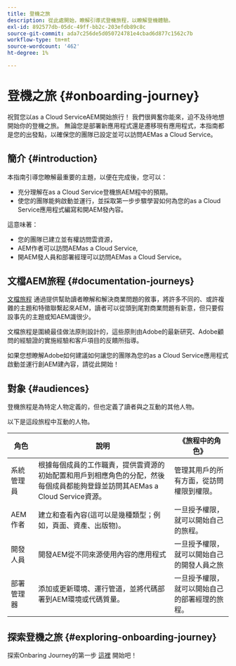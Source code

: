 ```yaml
---
title: 登機之旅
description: 從此處開始，瞭解引導式登機旅程，以瞭解登機體驗。
exl-id: 892577db-05dc-49ff-bb2c-203efdb89c8c
source-git-commit: ada7c256de5d050724781e4cbad6d877c1562c7b
workflow-type: tm+mt
source-wordcount: '462'
ht-degree: 1%

---
```


# 登機之旅 {#onboarding-journey}

祝賀您以as a Cloud ServiceAEM開始旅行！ 我們很興奮你能來，迫不及待地想開始你的登機之旅。 無論您是部署新應用程式還是遷移現有應用程式，本指南都是您的出發點，以確保您的團隊已設定並可以訪問AEMas a Cloud Service。

## 簡介 {#introduction}

本指南引導您瞭解最重要的主題，以便在完成後，您可以：

* 充分理解在as a Cloud Service登機旅AEM程中的預期。
* 使您的團隊能夠啟動並運行，並採取第一步步驟學習如何為您的as a Cloud Service應用程式編寫和開AEM發內容。

這意味著：

* 您的團隊已建立並有權訪問雲資源，
* AEM作者可以訪問AEMas a Cloud Service,
* 開AEM發人員和部署經理可以訪問AEMas a Cloud Service。

## 文檔AEM旅程 {#documentation-journeys}

[文檔旅程](/help/journey-documentation/documentation-journeys.md) 通過提供幫助讀者瞭解和解決商業問題的敘事，將許多不同的、或許複雜的主題和特徵聯繫起來AEM，讀者可以從頭到尾對商業問題有新意，但只要假設事先的主題或知AEM識很少。

文檔旅程是圍繞最佳做法原則設計的，這些原則由Adobe的最新研究、Adobe顧問的經驗證的實施經驗和客戶項目的反饋所指導。

如果您想瞭解Adobe如何建議如何讓您的團隊為您的as a Cloud Service應用程式啟動並運行創AEM建內容，請從此開始！

## 對象 {#audiences}

登機旅程是為特定人物定義的，但也定義了讀者與之互動的其他人物。

以下是這段旅程中互動的人物。

| 角色 | 說明 | 《旅程中的角色》 |
|---|---|---|
| 系統管理員 | 根據每個成員的工作職責，提供雲資源的初始配置和用戶到相應角色的分配，然後每個成員都能夠登錄並訪問其AEMas a Cloud Service資源。 | 管理其用戶的所有方面，從訪問權限到權限。 |
| AEM 作者 | 建立和查看內容(這可以是幾種類型；例如，頁面、資產、出版物)。 | 一旦授予權限，就可以開始自己的旅程。 |
| 開發人員 | 開發AEM從不同來源使用內容的應用程式 | 一旦授予權限，就可以開始自己的開發人員之旅 |
| 部署管理器 | 添加或更新環境、運行管道，並將代碼部署到AEM環境或代碼質量。 | 一旦授予權限，就可以開始自己的部署經理的旅程。 |

## 探索登機之旅 {#exploring-onboarding-journey}

探索Onbaring Journey的第一步 [這裡](/help/journey-onboarding/sysadmin/get-started-onboarding-journey.md) 開始吧！

